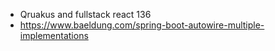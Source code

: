 - Qruakus and fullstack react 136
- https://www.baeldung.com/spring-boot-autowire-multiple-implementations

